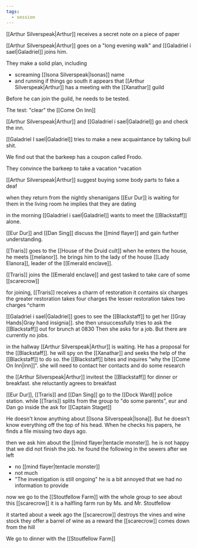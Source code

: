 ```yaml
---
tags:
  - session
---
```

[[Arthur Silverspeak|Arthur]] receives a secret note on a piece of paper

[[Arthur Silverspeak|Arthur]] goes on a "long evening walk" and [[Galadriel i sael|Galadriel]] joins him.

They make a solid plan, including

- screaming [[Isona Silverspeak|Isonas]] name
- and running if things go south
it appears that [[Arthur Silverspeak|Arthur]] has a meeting with the [[Xanathar]] guild

Before he can join the guild, he needs to be tested.

The test: "clear" the [[Come On Inn]]

[[Arthur Silverspeak|Arthur]] and [[Galadriel i sael|Galadriel]] go and check the inn.

[[Galadriel I sael|Galadriel]] tries to make a new acquaintance by talking bull shit.

We find out that the barkeep has a coupon called Frodo.

They convince the barkeep to take a vacation ^vacation

[[Arthur Silverspeak|Arthur]] suggest buying some body parts to fake a deaf

when they return from the nightly shenanigans [[Eur Dur]] is waiting for them in the living room
he implies that they are dating

in the morning [[Galadriel i sael|Galadriel]] wants to meet the [[Blackstaff]] alone. 

[[Eur Dur]] and [[Dan Sing]] discuss the [[mind flayer]] and gain further understanding.

[[Traris]] goes to the [[House of the Druid cult]]
when he enters the house, he meets [[melanor]]. 
he brings him to the lady of the house [[Lady Elanora]], leader of the [[Emerald enclave]].

[[Traris]] joins the [[Emerald enclave]] and gest tasked to take care of some [[scarecrow]] 

for joining, [[Traris]] receives a charm of restoration
it contains six charges
the greater restoration takes four charges
the lesser restoration takes two charges
^charm

[[Galadriel i sael|Galadriel]] goes to see the [[Blackstaff]] to get her [[Gray Hands|Gray hand insignia]].
she then unsuccessfully tries to ask the [[Blackstaff]] out for brunch at 0830
Then she asks for a job. But there are currently no jobs.

in the hallway [[Arthur Silverspeak|Arthur]] is waiting.
He has a proposal for the [[Blackstaff]]. he will spy on the [[Xanathar]] and seeks the help of the [[Blackstaff]] to do so.
the [[Blackstaff]] bites and inquires "why the [[Come On Inn|inn]]".
she will need to contact her contacts and do some research

the [[Arthur Silverspeak|Arthur]] invitest the [[Blackstaff]] for dinner or breakfast. she reluctantly agrees to breakfast

[[Eur Dur]], [[Traris]] and [[Dan Sing]] go to the [[Dock Ward]] police station. 
while [[Traris]] splits from the group to "do some parents", eur and Dan go inside
the ask for [[Captain Staget]] 

He doesn't know anything about [[Isona Silverspeak|Isona]]. But he doesn't know everything off the top of his head.
When he checks his papers, he finds a file missing two days ago.

then we ask him about the [[mind flayer|tentacle monster]]. he is not happy that we did not finish the job.
he found the following in the sewers after we left
- no [[mind flayer|tentacle monster]]
- not much
- "The investigation is still ongoing"
he is a bit annoyed that we had no information to provide

now we go to the [[Stoutfellow Farm]] with the whole group to see about this [[scarecrow]]
it is a halfling farm run by Ms. and Mr. Stoutfellow

it started about a week ago
the [[scarecrow]] destroys the vines and wine stock
they offer a barrel of wine as a reward
the [[scarecrow]] comes down from the hill

We go to dinner with the [[Stoutfellow Farm]]
